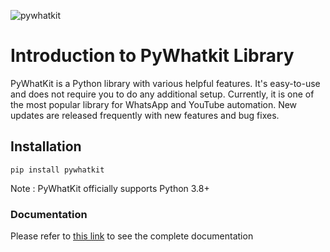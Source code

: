 ![pywhatkit](https://user-images.githubusercontent.com/90663569/224246207-cb1d63ea-ac1d-4899-968c-2c0d9d5332ce.jpg)

# Introduction to PyWhatkit Library

PyWhatKit is a Python library with various helpful features. It's easy-to-use and does not require you to do any additional setup. Currently, it is one of the most popular library for WhatsApp and YouTube automation. New updates are released frequently with new features and bug fixes.

## Installation

```pip
pip install pywhatkit
```

Note : PyWhatKit officially supports Python 3.8+

### Documentation

Please refer to [this link](https://pypi.org/project/pywhatkit/) to see the complete documentation
